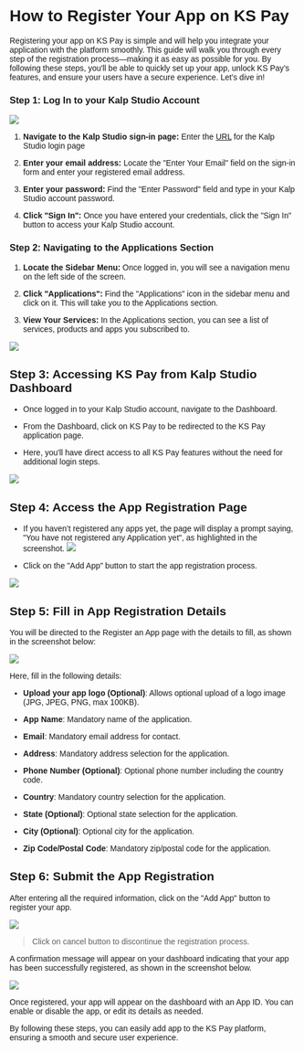 <style>  body { font-family: "Source Sans 3", sans-serif!important; }</style>
<link href="https://fonts.googleapis.com/css2?family=Source+Sans+3:ital,wght@0,200..900;1,200..900&display=swap" rel="stylesheet">    
<link rel="stylesheet" href="https://fonts.googleapis.com/icon?family=Material+Icons">

# **How to Register Your App on KS Pay**

Registering your app on KS Pay is simple and will help you integrate your application with the platform smoothly. This guide will walk you through every step of the registration process—making it as easy as possible for you. By following these steps, you'll be able to quickly set up your app, unlock KS Pay’s features, and ensure your users have a secure experience. Let’s dive in!

### **Step 1: Log In to your Kalp Studio Account**

![](https://doc-images-kalp-studio.s3.ap-south-1.amazonaws.com/Audit+2/managepg/mpg1.png)

    
1.  **Navigate to the Kalp Studio sign-in page:** Enter the [URL](https://accounts.kalp.studio/login "https://accounts.kalp.studio/login") for the Kalp Studio login page
    
2.  **Enter your email address:** Locate the "Enter Your Email" field on the sign-in form and enter your registered email address.
    
3.  **Enter your password:** Find the "Enter Password" field and type in your Kalp Studio account password.
    
4.  **Click "Sign In":** Once you have entered your credentials, click the "Sign In" button to access your Kalp Studio account.
    

### **Step 2: Navigating to the Applications Section**

1.  **Locate the Sidebar Menu:** Once logged in, you will see a navigation menu on the left side of the screen.
    
2.  **Click "Applications":** Find the "Applications" icon in the sidebar menu and click on it. This will take you to the Applications section.
    
3.  **View Your Services:** In the Applications section, you can see a list of services, products and apps you subscribed to.
    

![](https://doc-images-kalp-studio.s3.ap-south-1.amazonaws.com/Audit+2/managepg/mpg2.png)


## **Step 3: Accessing KS Pay from Kalp Studio Dashboard**

- Once logged in to your Kalp Studio account, navigate to the Dashboard.

- From the Dashboard, click on KS Pay to be redirected to the KS Pay application page.

- Here, you'll have direct access to all KS Pay features without the need for additional login steps.

![](https://doc-images-kalp-studio.s3.ap-south-1.amazonaws.com/KS+NAV/n4.png)


## **Step 4: Access the App Registration Page**

- If you haven’t registered any apps yet, the page will display a prompt saying, "You have not registered any Application yet", as highlighted in the screenshot.
![](https://doc-images-kalp-studio.s3.ap-south-1.amazonaws.com/Screenshot+aud+2/register-app-step-5.jpg)

- Click on the "Add App" button to start the app registration process.

![](https://doc-images-kalp-studio.s3.ap-south-1.amazonaws.com/KSPAYSTG/Reg+Comp/rc3.png)

## **Step 5: Fill in App Registration Details**

You will be directed to the Register an App page with the details to fill, as shown in the screenshot below:

![](https://doc-images-kalp-studio.s3.ap-south-1.amazonaws.com/KSPAYSTG/Reg+Comp/rc4.png)

Here, fill in the following details:

- **Upload your app logo (Optional)**: Allows optional upload of a logo image (JPG, JPEG, PNG, max 100KB).

- **App Name**: Mandatory name of the application.

- **Email**: Mandatory email address for contact.

- **Address**: Mandatory address selection for the application.

- **Phone Number (Optional)**: Optional phone number including the country code.

- **Country**: Mandatory country selection for the application.

- **State (Optional)**: Optional state selection for the application.

- **City (Optional)**: Optional city for the application.

- **Zip Code/Postal Code**: Mandatory zip/postal code for the application.


## **Step 6: Submit the App Registration**
After entering all the required information, click on the "Add App" button to register your app.

![](https://doc-images-kalp-studio.s3.ap-south-1.amazonaws.com/KSPAYSTG/Reg+Comp/rc5.png)

> Click on cancel button to discontinue the registration process.

 

A confirmation message will appear on your dashboard indicating that your app has been successfully registered, as shown in the screenshot below.


![](https://doc-images-kalp-studio.s3.ap-south-1.amazonaws.com/Audit+2/genAPI/ga7.png)

Once registered, your app will appear on the dashboard with an App ID. You can enable or disable the app, or edit its details as needed.

By following these steps, you can easily add app to the KS Pay platform, ensuring a smooth and secure user experience.